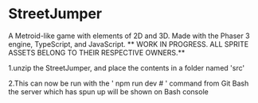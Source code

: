 # StreetJumper
A Metroid-like game with elements of 2D and 3D. Made with the Phaser 3 engine, TypeScript, and JavaScript. ** WORK IN PROGRESS. ALL SPRITE ASSETS BELONG TO THEIR RESPECTIVE OWNERS.**

1.unzip the StreetJumper, and place the contents in a folder named 'src'

2.This can now be run with the ' npm run dev # ' command from Git Bash
 the server which has spun up will be shown on Bash console
